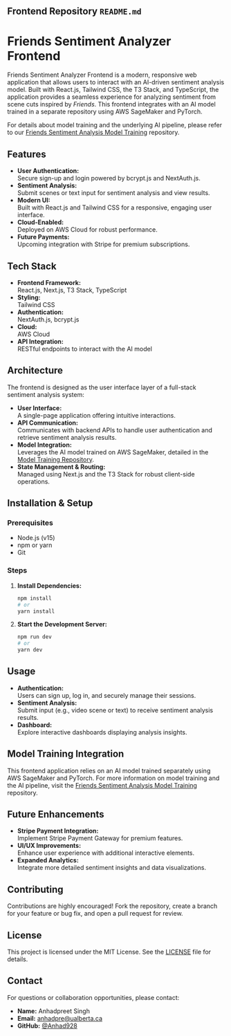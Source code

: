 ## Frontend Repository `README.md`

# Friends Sentiment Analyzer Frontend

Friends Sentiment Analyzer Frontend is a modern, responsive web application that allows users to interact with an AI-driven sentiment analysis model. Built with React.js, Tailwind CSS, the T3 Stack, and TypeScript, the application provides a seamless experience for analyzing sentiment from scene cuts inspired by *Friends*. This frontend integrates with an AI model trained in a separate repository using AWS SageMaker and PyTorch.

For details about model training and the underlying AI pipeline, please refer to our [Friends Sentiment Analysis Model Training](https://github.com/Anhad928/SentimentAnalysisModel-AWS) repository.


## Features
- **User Authentication:**  
  Secure sign-up and login powered by bcrypt.js and NextAuth.js.
- **Sentiment Analysis:**  
  Submit scenes or text input for sentiment analysis and view results.
- **Modern UI:**  
  Built with React.js and Tailwind CSS for a responsive, engaging user interface.
- **Cloud-Enabled:**  
  Deployed on AWS Cloud for robust performance.
- **Future Payments:**  
  Upcoming integration with Stripe for premium subscriptions.

## Tech Stack
- **Frontend Framework:**  
  React.js, Next.js, T3 Stack, TypeScript
- **Styling:**  
  Tailwind CSS
- **Authentication:**  
  NextAuth.js, bcrypt.js
- **Cloud:**  
  AWS Cloud
- **API Integration:**  
  RESTful endpoints to interact with the AI model

## Architecture
The frontend is designed as the user interface layer of a full-stack sentiment analysis system:
- **User Interface:**  
  A single-page application offering intuitive interactions.
- **API Communication:**  
  Communicates with backend APIs to handle user authentication and retrieve sentiment analysis results.
- **Model Integration:**  
  Leverages the AI model trained on AWS SageMaker, detailed in the [Model Training Repository](https://github.com/Anhad928/SentimentAnalysisModel-AWS).
- **State Management & Routing:**  
  Managed using Next.js and the T3 Stack for robust client-side operations.

## Installation & Setup

### Prerequisites
- Node.js (v15)
- npm or yarn
- Git

### Steps

1. **Install Dependencies:**
   ```bash
   npm install
   # or
   yarn install
   ```

2. **Start the Development Server:**
   ```bash
   npm run dev
   # or
   yarn dev
   ```

## Usage
- **Authentication:**  
  Users can sign up, log in, and securely manage their sessions.
- **Sentiment Analysis:**  
  Submit input (e.g., video scene or text) to receive sentiment analysis results.
- **Dashboard:**  
  Explore interactive dashboards displaying analysis insights.

## Model Training Integration
This frontend application relies on an AI model trained separately using AWS SageMaker and PyTorch. For more information on model training and the AI pipeline, visit the [Friends Sentiment Analysis Model Training](link) repository.

## Future Enhancements
- **Stripe Payment Integration:**  
  Implement Stripe Payment Gateway for premium features.
- **UI/UX Improvements:**  
  Enhance user experience with additional interactive elements.
- **Expanded Analytics:**  
  Integrate more detailed sentiment insights and data visualizations.

## Contributing
Contributions are highly encouraged! Fork the repository, create a branch for your feature or bug fix, and open a pull request for review.

## License
This project is licensed under the MIT License. See the [LICENSE](LICENSE) file for details.

## Contact
For questions or collaboration opportunities, please contact:  
- **Name:** Anhadpreet Singh 
- **Email:** anhadpre@ualberta.ca  
- **GitHub:** [@Anhad928](https://github.com/Anhad928)
